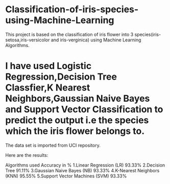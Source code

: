 # Classification-of-iris-species-using-Machine-Learning
This project is based on the classification of iris flower into 3 species(iris-setosa,iris-versicolor and iris-verginica) using Machine Learning Algorithms.

# I have used Logistic Regression,Decision Tree Classfier,K Nearest Neighbors,Gaussian Naive Bayes and Support Vector Classification to predict the output i.e the species which the iris flower belongs to.
The data set is imported from UCI repository.

Here are the results:

Algorithms used	                                 Accuracy in %
1.Linear Regression (LR)	                           93.33%
2.Decision Tree	                                     91.11%
3.Gaussian Naive Bayes (NB)	                         93.33%
4.K-Nearest Neighbors (KNN)	                         95.55%
5.Support Vector Machines (SVM)	                     93.33%





